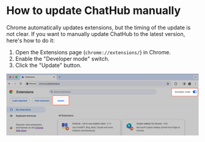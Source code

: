 # How to update ChatHub manually

Chrome automatically updates extensions, but the timing of the update is not clear. If you want to manually update ChatHub to the latest version, here's how to do it:

1. Open the Extensions page (`chrome://extensions/`) in Chrome.
2. Enable the "Developer mode" switch.
3. Click the "Update" button.

![](../../assets/update.png)

